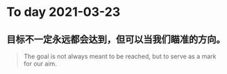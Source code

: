
# To day 2021-03-23


## 目标不一定永远都会达到，但可以当我们瞄准的方向。
> The goal is not always meant to be reached, but to serve as a mark for our aim.

    